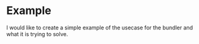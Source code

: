 # Example

I would like to create a simple example of the usecase for the bundler and what it is trying to solve. 

